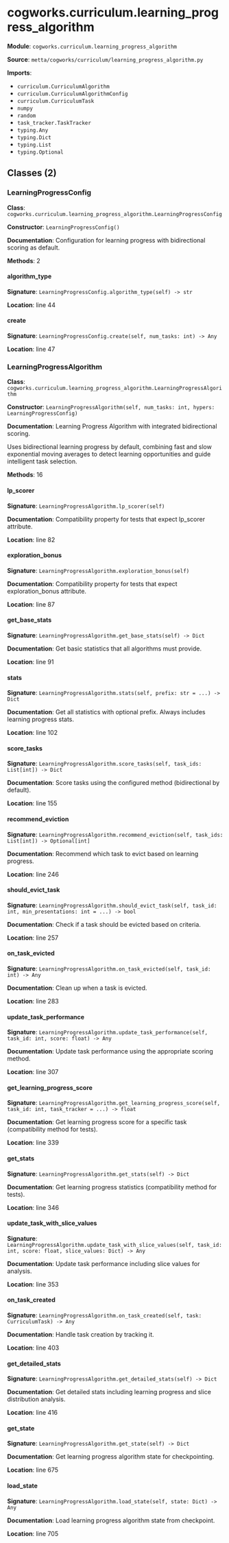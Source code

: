 # cogworks.curriculum.learning_progress_algorithm

**Module**: `cogworks.curriculum.learning_progress_algorithm`

**Source**: `metta/cogworks/curriculum/learning_progress_algorithm.py`

**Imports**:
- `curriculum.CurriculumAlgorithm`
- `curriculum.CurriculumAlgorithmConfig`
- `curriculum.CurriculumTask`
- `numpy`
- `random`
- `task_tracker.TaskTracker`
- `typing.Any`
- `typing.Dict`
- `typing.List`
- `typing.Optional`

## Classes (2)

### LearningProgressConfig

**Class**: `cogworks.curriculum.learning_progress_algorithm.LearningProgressConfig`

**Constructor**: `LearningProgressConfig()`

**Documentation**: Configuration for learning progress with bidirectional scoring as default.

**Methods**: 2

#### algorithm_type

**Signature**: `LearningProgressConfig.algorithm_type(self) -> str`

**Location**: line 44

#### create

**Signature**: `LearningProgressConfig.create(self, num_tasks: int) -> Any`

**Location**: line 47


### LearningProgressAlgorithm

**Class**: `cogworks.curriculum.learning_progress_algorithm.LearningProgressAlgorithm`

**Constructor**: `LearningProgressAlgorithm(self, num_tasks: int, hypers: LearningProgressConfig)`

**Documentation**: Learning Progress Algorithm with integrated bidirectional scoring.

Uses bidirectional learning progress by default, combining fast and slow
exponential moving averages to detect learning opportunities and guide
intelligent task selection.

**Methods**: 16

#### lp_scorer

**Signature**: `LearningProgressAlgorithm.lp_scorer(self)`

**Documentation**: Compatibility property for tests that expect lp_scorer attribute.

**Location**: line 82

#### exploration_bonus

**Signature**: `LearningProgressAlgorithm.exploration_bonus(self)`

**Documentation**: Compatibility property for tests that expect exploration_bonus attribute.

**Location**: line 87

#### get_base_stats

**Signature**: `LearningProgressAlgorithm.get_base_stats(self) -> Dict`

**Documentation**: Get basic statistics that all algorithms must provide.

**Location**: line 91

#### stats

**Signature**: `LearningProgressAlgorithm.stats(self, prefix: str = ...) -> Dict`

**Documentation**: Get all statistics with optional prefix. Always includes learning progress stats.

**Location**: line 102

#### score_tasks

**Signature**: `LearningProgressAlgorithm.score_tasks(self, task_ids: List[int]) -> Dict`

**Documentation**: Score tasks using the configured method (bidirectional by default).

**Location**: line 155

#### recommend_eviction

**Signature**: `LearningProgressAlgorithm.recommend_eviction(self, task_ids: List[int]) -> Optional[int]`

**Documentation**: Recommend which task to evict based on learning progress.

**Location**: line 246

#### should_evict_task

**Signature**: `LearningProgressAlgorithm.should_evict_task(self, task_id: int, min_presentations: int = ...) -> bool`

**Documentation**: Check if a task should be evicted based on criteria.

**Location**: line 257

#### on_task_evicted

**Signature**: `LearningProgressAlgorithm.on_task_evicted(self, task_id: int) -> Any`

**Documentation**: Clean up when a task is evicted.

**Location**: line 283

#### update_task_performance

**Signature**: `LearningProgressAlgorithm.update_task_performance(self, task_id: int, score: float) -> Any`

**Documentation**: Update task performance using the appropriate scoring method.

**Location**: line 307

#### get_learning_progress_score

**Signature**: `LearningProgressAlgorithm.get_learning_progress_score(self, task_id: int, task_tracker = ...) -> float`

**Documentation**: Get learning progress score for a specific task (compatibility method for tests).

**Location**: line 339

#### get_stats

**Signature**: `LearningProgressAlgorithm.get_stats(self) -> Dict`

**Documentation**: Get learning progress statistics (compatibility method for tests).

**Location**: line 346

#### update_task_with_slice_values

**Signature**: `LearningProgressAlgorithm.update_task_with_slice_values(self, task_id: int, score: float, slice_values: Dict) -> Any`

**Documentation**: Update task performance including slice values for analysis.

**Location**: line 353

#### on_task_created

**Signature**: `LearningProgressAlgorithm.on_task_created(self, task: CurriculumTask) -> Any`

**Documentation**: Handle task creation by tracking it.

**Location**: line 403

#### get_detailed_stats

**Signature**: `LearningProgressAlgorithm.get_detailed_stats(self) -> Dict`

**Documentation**: Get detailed stats including learning progress and slice distribution analysis.

**Location**: line 416

#### get_state

**Signature**: `LearningProgressAlgorithm.get_state(self) -> Dict`

**Documentation**: Get learning progress algorithm state for checkpointing.

**Location**: line 675

#### load_state

**Signature**: `LearningProgressAlgorithm.load_state(self, state: Dict) -> Any`

**Documentation**: Load learning progress algorithm state from checkpoint.

**Location**: line 705


